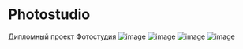 # Photostudio
Дипломный проект Фотостудия
![image](https://user-images.githubusercontent.com/32995741/186463302-b9f07f6a-12ae-4b75-80e3-cd5c8a85f873.png)
![image](https://user-images.githubusercontent.com/32995741/186463414-9e90ca68-6089-4b30-88cf-fd219b3dab48.png)
![image](https://user-images.githubusercontent.com/32995741/186463457-aab17860-f0eb-4c64-9b9a-0dd07a297501.png)
![image](https://user-images.githubusercontent.com/32995741/186463503-383b92c2-c5d7-4d95-8361-c6a9469a3b61.png)
